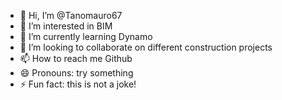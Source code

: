 - 👋 Hi, I’m @Tanomauro67
- 👀 I’m interested in BIM
- 🌱 I’m currently learning Dynamo
- 💞️ I’m looking to collaborate on different construction projects
- 📫 How to reach me Github
- 😄 Pronouns: try something
- ⚡ Fun fact: this is not a joke!

<!---
Tanomauro67/Tanomauro67 is a ✨ special ✨ repository because its `README.md` (this file) appears on your GitHub profile.
You can click the Preview link to take a look at your changes.
--->
